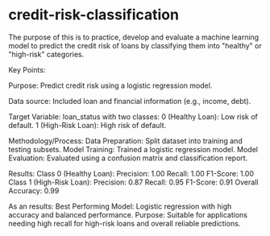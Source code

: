 # credit-risk-classification

The purpose of this is to practice, develop and evaluate a machine learning model to predict the credit risk of loans by classifying them into "healthy" or "high-risk" categories.

Key Points:

Purpose: Predict credit risk using a logistic regression model.

Data source: Included loan and financial information (e.g., income, debt).

Target Variable: loan_status with two classes:
0 (Healthy Loan): Low risk of default.
1 (High-Risk Loan): High risk of default.

Methodology/Process:
Data Preparation: Split dataset into training and testing subsets.
Model Training: Trained a logistic regression model.
Model Evaluation: Evaluated using a confusion matrix and classification report.

Results:
Class 0 (Healthy Loan):
Precision: 1.00
Recall: 1.00
F1-Score: 1.00
Class 1 (High-Risk Loan):
Precision: 0.87
Recall: 0.95
F1-Score: 0.91
Overall Accuracy: 0.99

As an results:
Best Performing Model: Logistic regression with high accuracy and balanced performance.
Purpose: Suitable for applications needing high recall for high-risk loans and overall reliable predictions.
